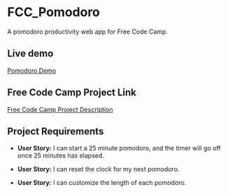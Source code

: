
# FCC_Pomodoro
A pomodoro productivity web app for Free Code Camp.

## Live demo
[Pomodoro Demo](https://rmcavin.github.io/FCC_Pomodoro/)

## Free Code Camp Project Link
[Free Code Camp Project Description](https://www.freecodecamp.org/challenges/build-a-pomodoro-clock)

## Project Requirements
* **User Story:** I can start a 25 minute pomodoro, and the timer will go off once 25 minutes has elapsed.

* **User Story:** I can reset the clock for my next pomodoro.

* **User Story:** I can customize the length of each pomodoro.
